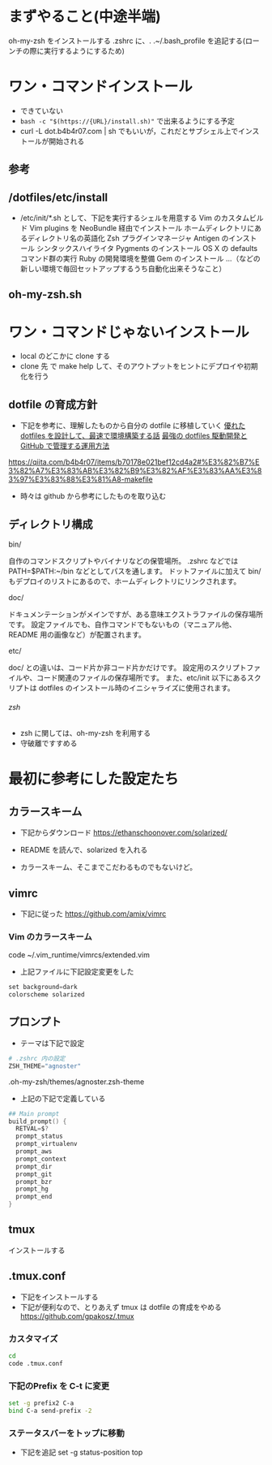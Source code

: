 # まずやること(中途半端)
oh-my-zsh をインストールする
.zshrc に、. .~/.bash_profile を追記する(ローンチの際に実行するようにするため)

# ワン・コマンドインストール
- できていない
- `bash -c "$(https://{URL}/install.sh)"` で出来るようにする予定
- curl -L dot.b4b4r07.com | sh でもいいが，これだとサブシェル上でインストールが開始される


## 参考
## /dotfiles/etc/install
- /etc/init/*.sh として、下記を実行するシェルを用意する
Vim のカスタムビルド
Vim plugins を NeoBundle 経由でインストール
ホームディレクトリにあるディレクトリ名の英語化
Zsh プラグインマネージャ Antigen のインストール
シンタックスハイライタ Pygments のインストール
OS X の defaults コマンド群の実行
Ruby の開発環境を整備
Gem のインストール
...（などの新しい環境で毎回セットアップするうち自動化出来そうなこと）


## oh-my-zsh.sh

# ワン・コマンドじゃないインストール
- local のどこかに clone する
- clone 先 で make help して、そのアウトプットをヒントにデプロイや初期化を行う


## dotfile の育成方針
- 下記を参考に、理解したものから自分の dotfile に移植していく
[優れた dotfiles を設計して、最速で環境構築する話](https://qiita.com/b4b4r07/items/24872cdcbec964ce2178)
[最強の dotfiles 駆動開発と GitHub で管理する運用方法](https://qiita.com/b4b4r07/items/b70178e021bef12cd4a2#%E3%82%B7%E3%82%A7%E3%83%AB%E3%82%B9%E3%82%AF%E3%83%AA%E3%83%97%E3%83%88%E3%81%A8-makefile)

https://qiita.com/b4b4r07/items/b70178e021bef12cd4a2#%E3%82%B7%E3%82%A7%E3%83%AB%E3%82%B9%E3%82%AF%E3%83%AA%E3%83%97%E3%83%88%E3%81%A8-makefile

- 時々は github から参考にしたものを取り込む



## ディレクトリ構成
bin/

自作のコマンドスクリプトやバイナリなどの保管場所。
.zshrc などでは PATH=$PATH:~/bin などとしてパスを通します。
ドットファイルに加えて bin/ もデプロイのリストにあるので、ホームディレクトリにリンクされます。

doc/

ドキュメンテーションがメインですが、ある意味エクストラファイルの保存場所です。
設定ファイルでも、自作コマンドでもないもの（マニュアル他、README 用の画像など）が配置されます。

etc/

doc/ との違いは、コード片か非コード片かだけです。
設定用のスクリプトファイルや、コード関連のファイルの保存場所です。
また、etc/init 以下にあるスクリプトは dotfiles のインストール時のイニシャライズに使用されます。

###### zsh
- zsh に関しては、oh-my-zsh を利用する
- 守破離ですすめる







# 最初に参考にした設定たち
## カラースキーム
- 下記からダウンロード
https://ethanschoonover.com/solarized/

- README を読んで、solarized を入れる
- カラースキーム、そこまでこだわるものでもないけど。







## vimrc
- 下記に従った
https://github.com/amix/vimrc

### Vim のカラースキーム
code ~/.vim_runtime/vimrcs/extended.vim
- 上記ファイルに下記設定変更をした

```s
set background=dark
colorscheme solarized
```





## プロンプト
- テーマは下記で設定

```s
# .zshrc 内の設定
ZSH_THEME="agnoster"
```

.oh-my-zsh/themes/agnoster.zsh-theme
- 上記の下記で定義している
```s
## Main prompt
build_prompt() {
  RETVAL=$?
  prompt_status
  prompt_virtualenv
  prompt_aws
  prompt_context
  prompt_dir
  prompt_git
  prompt_bzr
  prompt_hg
  prompt_end
}
```












## tmux
インストールする

## .tmux.conf
- 下記をインストールする
- 下記が便利なので、とりあえず tmux は dotfile の育成をやめる
https://github.com/gpakosz/.tmux

### カスタマイズ
```bash
cd
code .tmux.conf
```

### 下記のPrefix を C-t に変更
```bash
set -g prefix2 C-a
bind C-a send-prefix -2
```

### ステータスバーをトップに移動
- 下記を追記
set -g status-position top
